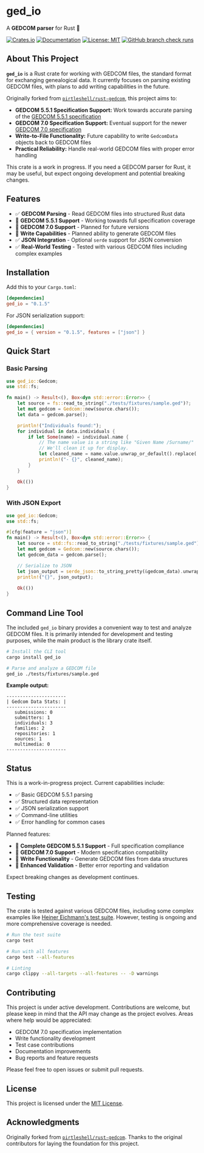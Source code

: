 # ged_io

A **GEDCOM parser** for Rust 🦀

[![Crates.io](https://img.shields.io/crates/v/ged_io.svg)](https://crates.io/crates/ged_io)
[![Documentation](https://docs.rs/ged_io/badge.svg)](https://docs.rs/ged_io)
[![License: MIT](https://img.shields.io/badge/License-MIT-yellow.svg)](https://opensource.org/licenses/MIT)
[![GitHub branch check runs](https://img.shields.io/github/check-runs/ge3224/ged_io/main)](https://img.shields.io/github/check-runs/ge3224/ged_io/main)

## About This Project

**`ged_io`** is a Rust crate for working with GEDCOM files, the standard format
for exchanging genealogical data. It currently focuses on parsing existing
GEDCOM files, with plans to add writing capabilities in the future.

Originally forked from
[`pirtleshell/rust-gedcom`](https://github.com/pirtleshell/rust-gedcom), this
project aims to:

* **GEDCOM 5.5.1 Specification Support:** Work towards accurate parsing of the
  [GEDCOM 5.5.1 specification](https://gedcom.io/specifications/ged551.pdf)
* **GEDCOM 7.0 Specification Support:** Eventual support for the newer [GEDCOM
  7.0 specification](https://gedcom.io/specifications/FamilySearchGEDCOMv7.pdf)
* **Write-to-File Functionality:** Future capability to write `GedcomData`
  objects back to GEDCOM files
* **Practical Reliability:** Handle real-world GEDCOM files with proper error handling

This crate is a work in progress. If you need a GEDCOM parser for Rust, it may
be useful, but expect ongoing development and potential breaking changes.

## Features

* ✅ **GEDCOM Parsing** - Read GEDCOM files into structured Rust data
* 🚧 **GEDCOM 5.5.1 Support** - Working towards full specification coverage
* 🚧 **GEDCOM 7.0 Support** - Planned for future versions
* 🚧 **Write Capabilities** - Planned ability to generate GEDCOM files
* ✅ **JSON Integration** - Optional `serde` support for JSON conversion
* ✅ **Real-World Testing** - Tested with various GEDCOM files including complex examples

## Installation

Add this to your `Cargo.toml`:

```toml
[dependencies]
ged_io = "0.1.5"
```

For JSON serialization support:

```toml
[dependencies]
ged_io = { version = "0.1.5", features = ["json"] }
```

## Quick Start

### Basic Parsing

```rust
use ged_io::Gedcom;
use std::fs;

fn main() -> Result<(), Box<dyn std::error::Error>> {
    let source = fs::read_to_string("./tests/fixtures/sample.ged")?;
    let mut gedcom = Gedcom::new(source.chars());
    let data = gedcom.parse();

    println!("Individuals found:");
    for individual in data.individuals {
        if let Some(name) = individual.name {
            // The name value is a string like "Given Name /Surname/"
            // We'll clean it up for display.
            let cleaned_name = name.value.unwrap_or_default().replace('/', " ").trim().to_string();
            println!("- {}", cleaned_name);
        }
    }

    Ok(())
}
```

### With JSON Export

```rust
use ged_io::Gedcom;
use std::fs;

#[cfg(feature = "json")]
fn main() -> Result<(), Box<dyn std::error::Error>> {
    let source = std::fs::read_to_string("./tests/fixtures/sample.ged").unwrap();
    let mut gedcom = Gedcom::new(source.chars());
    let gedcom_data = gedcom.parse();

    // Serialize to JSON
    let json_output = serde_json::to_string_pretty(&gedcom_data).unwrap();
    println!("{}", json_output);
    
    Ok(())
}
```

## Command Line Tool

The included `ged_io` binary provides a convenient way to test and analyze
GEDCOM files. It is primarily intended for development and testing purposes,
while the main product is the library crate itself.

```bash
# Install the CLI tool
cargo install ged_io

# Parse and analyze a GEDCOM file
ged_io ./tests/fixtures/sample.ged
```

**Example output:**

```plaintext
----------------------
| Gedcom Data Stats: |
----------------------
   submissions: 0
   submitters: 1
   individuals: 3
   families: 2
   repositories: 1
   sources: 1
   multimedia: 0
----------------------
```

## Status

This is a work-in-progress project. Current capabilities include:

* ✅ Basic GEDCOM 5.5.1 parsing
* ✅ Structured data representation
* ✅ JSON serialization support
* ✅ Command-line utilities
* ✅ Error handling for common cases

Planned features:

* 🚧 **Complete GEDCOM 5.5.1 Support** - Full specification compliance
* 🚧 **GEDCOM 7.0 Support** - Modern specification compatibility
* 🚧 **Write Functionality** - Generate GEDCOM files from data structures
* 🚧 **Enhanced Validation** - Better error reporting and validation

Expect breaking changes as development continues.

## Testing

The crate is tested against various GEDCOM files, including some complex
examples like [Heiner Eichmann's test
suite](http://heiner-eichmann.de/gedcom/allged.htm). However, testing is
ongoing and more comprehensive coverage is needed.

```bash
# Run the test suite
cargo test

# Run with all features
cargo test --all-features

# Linting
cargo clippy --all-targets --all-features -- -D warnings
```

## Contributing

This project is under active development. Contributions are welcome, but please
keep in mind that the API may change as the project evolves. Areas where help
would be appreciated:

* GEDCOM 7.0 specification implementation
* Write functionality development
* Test case contributions
* Documentation improvements
* Bug reports and feature requests

Please feel free to open issues or submit pull requests.

## License

This project is licensed under the [MIT License](LICENSE).

## Acknowledgments

Originally forked from [`pirtleshell/rust-gedcom`](https://github.com/pirtleshell/rust-gedcom). Thanks to the original contributors for laying the foundation for this project.
